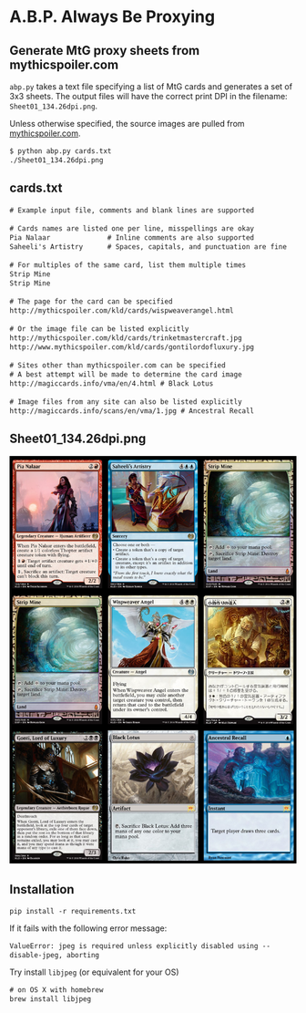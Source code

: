 # A.B.P. Always Be Proxying
## Generate MtG proxy sheets from mythicspoiler.com

`abp.py` takes a text file specifying a list of MtG cards and generates a set of 3x3 sheets. The output files will have the correct print DPI in the filename: `Sheet01_134.26dpi.png`.

Unless otherwise specified, the source images are pulled from [mythicspoiler.com](http://mythicspoiler.com).
```
$ python abp.py cards.txt
./Sheet01_134.26dpi.png
```

## cards.txt
```
# Example input file, comments and blank lines are supported

# Cards names are listed one per line, misspellings are okay
Pia Nalaar              # Inline comments are also supported
Saheeli's Artistry      # Spaces, capitals, and punctuation are fine

# For multiples of the same card, list them multiple times
Strip Mine
Strip Mine

# The page for the card can be specified
http://mythicspoiler.com/kld/cards/wispweaverangel.html

# Or the image file can be listed explicitly
http://mythicspoiler.com/kld/cards/trinketmastercraft.jpg
http://www.mythicspoiler.com/kld/cards/gontilordofluxury.jpg

# Sites other than mythicspoiler.com can be specified
# A best attempt will be made to determine the card image
http://magiccards.info/vma/en/4.html # Black Lotus

# Image files from any site can also be listed explicitly
http://magiccards.info/scans/en/vma/1.jpg # Ancestral Recall

```

## Sheet01_134.26dpi.png
![alt text](https://github.com/RobRuana/abp/raw/master/example_Sheet01_134.26dpi.png "Example output")

## Installation

```
pip install -r requirements.txt
```

If it fails with the following error message:
```
ValueError: jpeg is required unless explicitly disabled using --disable-jpeg, aborting
```

Try install ``libjpeg`` (or equivalent for your OS)
```
# on OS X with homebrew
brew install libjpeg
```


